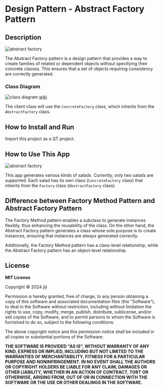 # Design Pattern - Abstract Factory Pattern

## Description

![abstract factory](https://github.com/jiji-thecat/dp-abstract-factory/assets/104809324/6d57cbeb-71fc-49a2-972d-3b728f1ed3b9)

The Abstract Factory pattern is a design pattern that provides a way to create families of related or dependent objects without specifying their concrete classes. This ensures that a set of objects requiring consistency are correctly generated.

### Class Diagram

![class diagram](https://github.com/jiji-thecat/dp-abstract-factory/assets/104809324/164c9271-07b7-4771-ad05-480458d45b24)
[wiki](https://ja.wikipedia.org/wiki/Abstract_Factory_%E3%83%91%E3%82%BF%E3%83%BC%E3%83%B3)

The client class will use the `ConcreteFactory` class, which inherits from the `AbstractFactory` class.

## How to Install and Run

Import this project as a QT project.

## How to Use This App

![abstract factory](https://github.com/jiji-thecat/dp-abstract-factory/assets/104809324/6d57cbeb-71fc-49a2-972d-3b728f1ed3b9)

This app generates various kinds of salads. Currently, only two salads are supported. Each salad has its own class (`ConcreteFactory` class) that inherits from the `Factory` class (`AbstractFactory` class).

## Difference between Factory Method Pattern and Abstract Factory Pattern

The Factory Method pattern enables a subclass to generate instances flexibly, thus enhancing the reusability of the class. On the other hand, the Abstract Factory pattern generates a class whose sole purpose is to create instances, ensuring that instances are always generated correctly.

Additionally, the Factory Method pattern has a class-level relationship, while the Abstract Factory pattern has an object-level relationship.

## License

**MIT License**

Copyright © 2024 jiji

Permission is hereby granted, free of charge, to any person obtaining a copy of this software and associated documentation files (the "Software"), to deal in the Software without restriction, including without limitation the rights to use, copy, modify, merge, publish, distribute, sublicense, and/or sell copies of the Software, and to permit persons to whom the Software is furnished to do so, subject to the following conditions:

The above copyright notice and this permission notice shall be included in all copies or substantial portions of the Software.

**THE SOFTWARE IS PROVIDED "AS IS", WITHOUT WARRANTY OF ANY KIND, EXPRESS OR IMPLIED, INCLUDING BUT NOT LIMITED TO THE WARRANTIES OF MERCHANTABILITY, FITNESS FOR A PARTICULAR PURPOSE AND NONINFRINGEMENT. IN NO EVENT SHALL THE AUTHORS OR COPYRIGHT HOLDERS BE LIABLE FOR ANY CLAIM, DAMAGES OR OTHER LIABILITY, WHETHER IN AN ACTION OF CONTRACT, TORT OR OTHERWISE, ARISING FROM, OUT OF OR IN CONNECTION WITH THE SOFTWARE OR THE USE OR OTHER DEALINGS IN THE SOFTWARE.**
